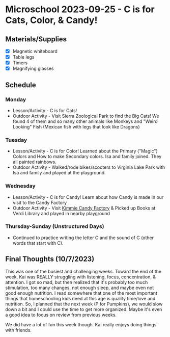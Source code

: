 # Microschool 2023-09-25 - C is for Cats, Color, & Candy!

## Materials/Supplies

- [x] Magnetic whiteboard
- [x] Table legs
- [x] Timers
- [x] Magnifying glasses

## Schedule

### Monday

* Lesson/Activity - C is for Cats!
* Outdoor Activity - Visit Sierra Zoological Park to find the Big Cats! We found 4 of them and so many other animals like Monkeys and "Weird Looking" Fish (Mexican fish with legs that look like Dragons)

### Tuesday

* Lesson/Activity - C is for Color! Learned about the Primary ("Magic") Colors and How to make Secondary colors. Isa and family joined. They all painted rainbows.
* Outdoor Activity - Walked/rode bikes/scooters to Virginia Lake Park with Isa and family and played at the playground.

### Wednesday

* Lesson/Activity - C is for Candy! Learn about how Candy is made in our visit to the Candy Factory
* Outdoor Activity - Visit [Kimmie Candy Factory](https://kimmiecandy.com/) & Picked up Books at Verdi Library and played in nearby playground

### Thursday-Sunday (Unstructured Days)

* Continued to practice writing the letter C and the sound of C (other words that start with C).



## Final Thoughts (10/7/2023)

This was one of the busiest and challenging weeks. Toward the end of the week, Kai was REALLY struggling with listening, focus, concentration, & attention. I got so mad, but then realized that it's probably too much stimulation, too many changes, not enough sleep, and maybe even not good enough nutrition. I read somewhere that one of the most important things that homeschooling kids need at this age is quality time/love and nutrition. So, I planned that the next week (P for Pumpkins), we would slow down a bit and I could use the time to get more organized. Maybe it's even a good idea to focus on review from previous weeks. 

We did have a lot of fun this week though. Kai really enjoys doing things with friends.